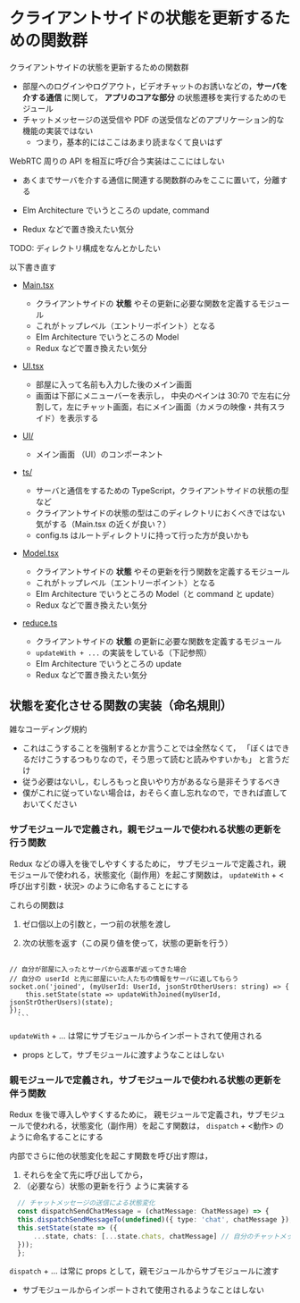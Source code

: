 # クライアントサイドの状態を更新するための関数群

クライアントサイドの状態を更新するための関数群
- 部屋へのログインやログアウト，ビデオチャットのお誘いなどの，**サーバを介する通信** に関して，
  **アプリのコアな部分** の状態遷移を実行するためのモジュール
- チャットメッセージの送受信や PDF の送受信などのアプリケーション的な機能の実装ではない
  - つまり，基本的にはここはあまり読まなくて良いはず


WebRTC 周りの API を相互に呼び合う実装はここにはしない
- あくまでサーバを介する通信に関連する関数群のみをここに置いて，分離する


- Elm Architecture でいうところの update, command
- Redux などで置き換えたい気分



TODO: ディレクトリ構成をなんとかしたい


以下書き直す



- [Main.tsx](Main.tsx)
    - クライアントサイドの **状態** やその更新に必要な関数を定義するモジュール
    - これがトップレベル（エントリーポイント）となる
	- Elm Architecture でいうところの Model
    - Redux などで置き換えたい気分
	


- [UI.tsx](Main.tsx)
    - 部屋に入って名前も入力した後のメイン画面
    - 画面は下部にメニューバーを表示し，
	  中央のペインは 30:70 で左右に分割して，左にチャット画面，右にメイン画面（カメラの映像・共有スライド）を表示する
  

- [UI/](components)
    - メイン画面 （UI）のコンポーネント

- [ts/](ts)
    - サーバと通信をするための TypeScript，クライアントサイドの状態の型など
	- クライアントサイドの状態の型はこのディレクトリにおくべきではない気がする（Main.tsx の近くが良い？）
	- config.ts はルートディレクトリに持って行った方が良いかも
	

- [Model.tsx](Model.tsx)
    - クライアントサイドの **状態** やその更新を行う関数を定義するモジュール
    - これがトップレベル（エントリーポイント）となる
	- Elm Architecture でいうところの Model（と command と update）
    - Redux などで置き換えたい気分


- [reduce.ts](reduce.ts)
    - クライアントサイドの **状態** の更新に必要な関数を定義するモジュール
    - `updateWith + ...` の実装をしている（下記参照）
	- Elm Architecture でいうところの update
    - Redux などで置き換えたい気分





## 状態を変化させる関数の実装（命名規則）

雑なコーディング規約
- これはこうすることを強制するとか言うことでは全然なくて，
  「ぼくはできるだけこうするつもりなので，そう思って読むと読みやすいかも」
  と言うだけ
- 従う必要はないし，むしろもっと良いやり方があるなら是非そうするべき
- 僕がこれに従っていない場合は，おそらく直し忘れなので，できれば直しておいてください



### サブモジュールで定義され，親モジュールで使われる状態の更新を行う関数

   Redux などの導入を後でしやすくするために，
   サブモジュールで定義され，親モジュールで使われる，状態変化（副作用）を起こす関数は，
   `updateWith` + <呼び出す引数・状況> のように命名することにする

   これらの関数は
   1. ゼロ個以上の引数と，一つ前の状態を渡し
   2. 次の状態を返す（この戻り値を使って，状態の更新を行う）

      ```typescript
	// 自分が部屋に入ったとサーバから返事が返ってきた場合
	// 自分の userId と先に部屋にいた人たちの情報をサーバに返してもらう
	socket.on('joined', (myUserId: UserId, jsonStrOtherUsers: string) => {
	    this.setState(state => updateWithJoined(myUserId, jsonStrOtherUsers)(state);
	});
      ```

   
   `updateWith` + ... は常にサブモジュールからインポートされて使用される
   - props として，サブモジュールに渡すようなことはしない

### 親モジュールで定義され，サブモジュールで使われる状態の更新を伴う関数

   Redux を後で導入しやすくするために，
   親モジュールで定義され，サブモジュールで使われる，状態変化（副作用）を起こす関数は，
   `dispatch` + <動作> のように命名することにする
 
   内部でさらに他の状態変化を起こす関数を呼び出す際は，
   1. それらを全て先に呼び出してから，
   2. （必要なら）状態の更新を行う
   ように実装する
 

   ```typescript
     // チャットメッセージの送信による状態変化
     const dispatchSendChatMessage = (chatMessage: ChatMessage) => {
	 this.dispatchSendMessageTo(undefined)({ type: 'chat', chatMessage }); // チャットをブロードキャスト送信
	 this.setState(state => ({
	     ...state, chats: [...state.chats, chatMessage] // 自分のチャットメッセージ一覧にも追加しておく
	 }));
     };
   ```

   `dispatch` + ... は常に props として，親モジュールからサブモジュールに渡す
   - サブモジュールからインポートされて使用されるようなことはしない










